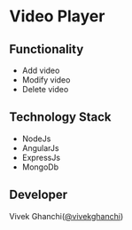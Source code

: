 # Video Player 


## Functionality 

- Add video 
- Modify video 
- Delete video 

## Technology Stack 

- NodeJs
- AngularJs
- ExpressJs
- MongoDb

## Developer
 
 Vivek Ghanchi([@vivekghanchi](https://github.com/vivekghanchi))

